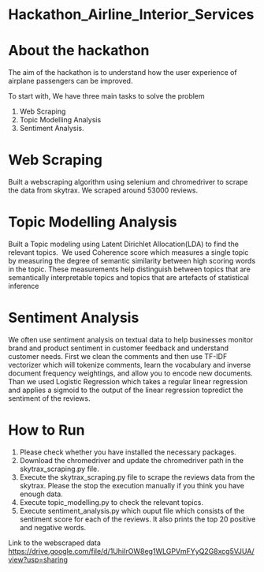 # Hackathon_Airline_Interior_Services

# About the hackathon

The aim of the hackathon is to understand how the user experience of airplane passengers can be improved.


To start with, We have three main tasks to solve the problem
1) Web Scraping
2) Topic Modelling Analysis
3) Sentiment Analysis.

# Web Scraping

Built a webscraping algorithm using selenium and chromedriver to scrape the data from skytrax. We scraped around 53000 reviews.

# Topic Modelling Analysis

Built a Topic modeling using Latent Dirichlet Allocation(LDA) to find the relevant topics.  We used Coherence score which measures a single topic
by measuring the degree of semantic similarity
between high scoring words in the topic. These
measurements help distinguish between topics
that are semantically interpretable topics and
topics that are artefacts of statistical inference

# Sentiment Analysis

We often use sentiment analysis on textual data to help businesses monitor brand and product sentiment in customer feedback and understand customer needs.
First we clean the comments and then use TF-IDF vectorizer which will tokenize comments, learn the vocabulary and inverse document frequency weightings, and allow you to encode new documents.
Than we used Logistic Regression which takes a regular linear regression and applies a sigmoid to the output of the linear regression topredict the sentiment of the reviews.

# How to Run

1) Please check whether you have installed the necessary packages.
2) Download the chromedriver and update the chromedriver path in the skytrax_scraping.py file.
3) Execute the skytrax_scraping.py file to scrape the reviews data from the skytrax. Please the stop the execution manually if you think you have enough data.
4) Execute topic_modelling.py to check the relevant topics.
5) Execute sentiment_analysis.py which ouput file which consists of the sentiment score for each of the reviews. It also prints the top 20 positive and negative words.

Link to the webscraped data
https://drive.google.com/file/d/1UhiIrOW8eg1WLGPVmFYyQ2G8xcg5VJUA/view?usp=sharing

